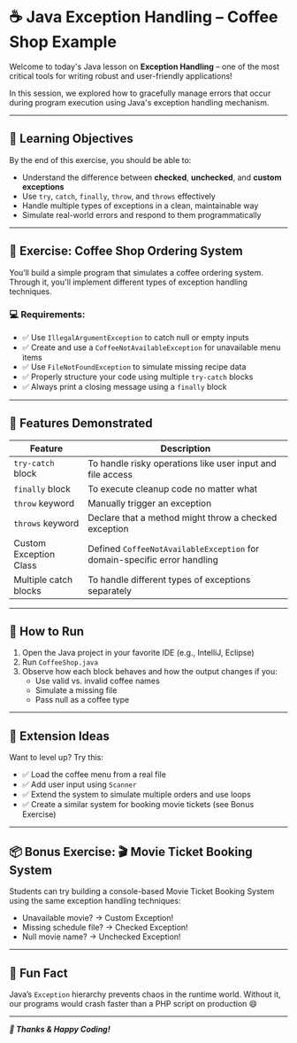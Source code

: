 # ☕ Java Exception Handling – Coffee Shop Example

Welcome to today's Java lesson on **Exception Handling** – one of the most critical tools for writing robust and user-friendly applications!

In this session, we explored how to gracefully manage errors that occur during program execution using Java's exception handling mechanism.

---

## 🎯 Learning Objectives

By the end of this exercise, you should be able to:

- Understand the difference between **checked**, **unchecked**, and **custom exceptions**
- Use `try`, `catch`, `finally`, `throw`, and `throws` effectively
- Handle multiple types of exceptions in a clean, maintainable way
- Simulate real-world errors and respond to them programmatically

---

## 🧪 Exercise: Coffee Shop Ordering System

You’ll build a simple program that simulates a coffee ordering system. Through it, you'll implement different types of exception handling techniques.

### 💻 Requirements:

- ✅ Use `IllegalArgumentException` to catch null or empty inputs
- ✅ Create and use a `CoffeeNotAvailableException` for unavailable menu items
- ✅ Use `FileNotFoundException` to simulate missing recipe data
- ✅ Properly structure your code using multiple `try-catch` blocks
- ✅ Always print a closing message using a `finally` block

---

## 📝 Features Demonstrated

| Feature                      | Description                                                  |
|-----------------------------|--------------------------------------------------------------|
| `try-catch` block           | To handle risky operations like user input and file access   |
| `finally` block             | To execute cleanup code no matter what                      |
| `throw` keyword             | Manually trigger an exception                               |
| `throws` keyword            | Declare that a method might throw a checked exception       |
| Custom Exception Class      | Defined `CoffeeNotAvailableException` for domain-specific error handling |
| Multiple catch blocks       | To handle different types of exceptions separately          |

---

## 🔨 How to Run

1. Open the Java project in your favorite IDE (e.g., IntelliJ, Eclipse)
2. Run `CoffeeShop.java`
3. Observe how each block behaves and how the output changes if you:
   - Use valid vs. invalid coffee names
   - Simulate a missing file
   - Pass null as a coffee type

---

## 🧠 Extension Ideas

Want to level up? Try this:

- ✅ Load the coffee menu from a real file
- ✅ Add user input using `Scanner`
- ✅ Extend the system to simulate multiple orders and use loops
- ✅ Create a similar system for booking movie tickets (see Bonus Exercise)

---

## 📦 Bonus Exercise: 🎬 Movie Ticket Booking System

Students can try building a console-based Movie Ticket Booking System using the same exception handling techniques:

- Unavailable movie? → Custom Exception!
- Missing schedule file? → Checked Exception!
- Null movie name? → Unchecked Exception!

---

## 🧃 Fun Fact

Java’s `Exception` hierarchy prevents chaos in the runtime world. Without it, our programs would crash faster than a PHP script on production 😄

---

***🙌 Thanks & Happy Coding!***

